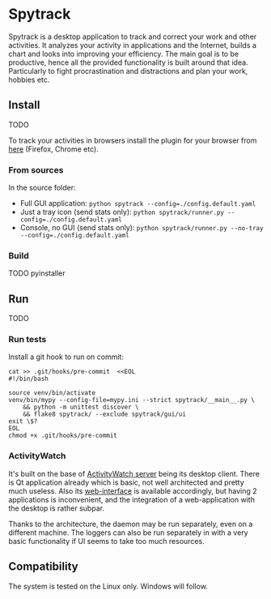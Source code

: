 # Spytrack

Spytrack is a desktop application to track and correct your work and other activities.
It analyzes your activity in applications and the Internet, builds a chart and looks into improving your efficiency.
The main goal is to be productive, hence all the provided functionality is built around that idea. Particularly to
fight procrastination and distractions and plan your work, hobbies etc.

## Install

TODO

To track your activities in browsers install the plugin for your browser from 
[here](https://github.com/ActivityWatch/aw-watcher-web) (Firefox, Chrome etc).

### From sources

In the source folder:

- Full GUI application: `python spytrack --config=./config.default.yaml`
- Just a tray icon (send stats only): `python spytrack/runner.py --config=./config.default.yaml`
- Console, no GUI (send stats only): `python spytrack/runner.py --no-tray --config=./config.default.yaml`

### Build

TODO pyinstaller

## Run

TODO

### Run tests

Install a git hook to run on commit:
```
cat >> .git/hooks/pre-commit  <<EOL
#!/bin/bash

source venv/bin/activate
venv/bin/mypy --config-file=mypy.ini --strict spytrack/__main__.py \
    && python -m unittest discover \
    && flake8 spytrack/ --exclude spytrack/gui/ui
exit \$?
EOL
chmod +x .git/hooks/pre-commit
```

### ActivityWatch

It's built on the base of [ActivityWatch server](https://github.com/ActivityWatch/aw-server/) being its desktop client. 
There is Qt application already which is basic, not well architected and pretty much useless. 
Also its [web-interface](http://localhost:5600) is available accordingly,
but having 2 applications is inconvenient, and the integration of a web-application with the desktop is rather subpar.

Thanks to the architecture, the daemon may be run separately, even on a different machine.
The loggers can also be run separately in with a very basic functionality if UI seems to take too much resources.

## Compatibility

The system is tested on the Linux only. Windows will follow.
